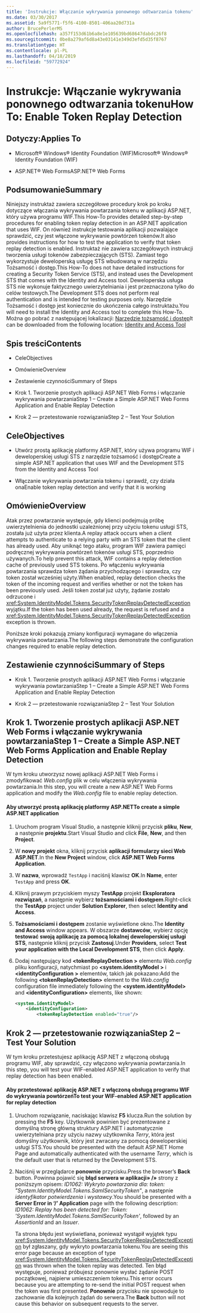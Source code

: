 ```yaml
---
title: 'Instrukcje: Włączanie wykrywania ponownego odtwarzania tokenu'
ms.date: 03/30/2017
ms.assetid: 5a9f5771-f5f6-4100-8501-406aa20d731a
author: BrucePerlerMS
ms.openlocfilehash: a357f153d61b6a8e1e105639bd68647dabdc26f8
ms.sourcegitcommit: 0be8a279af6d8a43e03141e349d3efd5d35f8767
ms.translationtype: HT
ms.contentlocale: pl-PL
ms.lasthandoff: 04/18/2019
ms.locfileid: "59772924"
---
```

# <a name="how-to-enable-token-replay-detection"></a><span data-ttu-id="1d943-102">Instrukcje: Włączanie wykrywania ponownego odtwarzania tokenu</span><span class="sxs-lookup"><span data-stu-id="1d943-102">How To: Enable Token Replay Detection</span></span>
## <a name="applies-to"></a><span data-ttu-id="1d943-103">Dotyczy:</span><span class="sxs-lookup"><span data-stu-id="1d943-103">Applies To</span></span>  
  
-   <span data-ttu-id="1d943-104">Microsoft® Windows® Identity Foundation (WIF)</span><span class="sxs-lookup"><span data-stu-id="1d943-104">Microsoft® Windows® Identity Foundation (WIF)</span></span>  
  
-   <span data-ttu-id="1d943-105">ASP.NET® Web Forms</span><span class="sxs-lookup"><span data-stu-id="1d943-105">ASP.NET® Web Forms</span></span>  
  
## <a name="summary"></a><span data-ttu-id="1d943-106">Podsumowanie</span><span class="sxs-lookup"><span data-stu-id="1d943-106">Summary</span></span>  
 <span data-ttu-id="1d943-107">Niniejszy instruktaż zawiera szczegółowe procedury krok po kroku dotyczące włączania wykrywania powtarzania tokenu w aplikacji ASP.NET, który używa programu WIF.</span><span class="sxs-lookup"><span data-stu-id="1d943-107">This How-To provides detailed step-by-step procedures for enabling token replay detection in an ASP.NET application that uses WIF.</span></span> <span data-ttu-id="1d943-108">On również instrukcje testowania aplikacji pozwalające sprawdzić, czy jest włączone wykrywanie powtórzeń tokenów.</span><span class="sxs-lookup"><span data-stu-id="1d943-108">It also provides instructions for how to test the application to verify that token replay detection is enabled.</span></span> <span data-ttu-id="1d943-109">Instruktaż nie zawiera szczegółowych instrukcji tworzenia usługi tokenów zabezpieczających (STS). Zamiast tego wykorzystuje deweloperską usługę STS wbudowaną w narzędziu Tożsamość i dostęp.</span><span class="sxs-lookup"><span data-stu-id="1d943-109">This How-To does not have detailed instructions for creating a Security Token Service (STS), and instead uses the Development STS that comes with the Identity and Access tool.</span></span> <span data-ttu-id="1d943-110">Deweloperska usługa STS nie wykonuje faktycznego uwierzytelniania i jest przeznaczona tylko do celów testowych.</span><span class="sxs-lookup"><span data-stu-id="1d943-110">The Development STS does not perform real authentication and is intended for testing purposes only.</span></span> <span data-ttu-id="1d943-111">Narzędzie Tożsamość i dostęp jest koniecznie do ukończenia całego instruktażu.</span><span class="sxs-lookup"><span data-stu-id="1d943-111">You will need to install the Identity and Access tool to complete this How-To.</span></span> <span data-ttu-id="1d943-112">Można go pobrać z następującej lokalizacji: [Narzędzie tożsamość i dostęp](https://go.microsoft.com/fwlink/?LinkID=245849)</span><span class="sxs-lookup"><span data-stu-id="1d943-112">It can be downloaded from the following location: [Identity and Access Tool](https://go.microsoft.com/fwlink/?LinkID=245849)</span></span>  
  
## <a name="contents"></a><span data-ttu-id="1d943-113">Spis treści</span><span class="sxs-lookup"><span data-stu-id="1d943-113">Contents</span></span>  
  
-   <span data-ttu-id="1d943-114">Cele</span><span class="sxs-lookup"><span data-stu-id="1d943-114">Objectives</span></span>  
  
-   <span data-ttu-id="1d943-115">Omówienie</span><span class="sxs-lookup"><span data-stu-id="1d943-115">Overview</span></span>  
  
-   <span data-ttu-id="1d943-116">Zestawienie czynności</span><span class="sxs-lookup"><span data-stu-id="1d943-116">Summary of Steps</span></span>  
  
-   <span data-ttu-id="1d943-117">Krok 1. Tworzenie prostych aplikacji ASP.NET Web Forms i włączanie wykrywania powtarzania</span><span class="sxs-lookup"><span data-stu-id="1d943-117">Step 1 – Create a Simple ASP.NET Web Forms Application and Enable Replay Detection</span></span>  
  
-   <span data-ttu-id="1d943-118">Krok 2 — przetestowanie rozwiązania</span><span class="sxs-lookup"><span data-stu-id="1d943-118">Step 2 – Test Your Solution</span></span>  
  
## <a name="objectives"></a><span data-ttu-id="1d943-119">Cele</span><span class="sxs-lookup"><span data-stu-id="1d943-119">Objectives</span></span>  
  
-   <span data-ttu-id="1d943-120">Utwórz prostą aplikację platformy ASP.NET, który używa programu WIF i deweloperskiej usługi STS z narzędzie tożsamość i dostęp</span><span class="sxs-lookup"><span data-stu-id="1d943-120">Create a simple ASP.NET application that uses WIF and the Development STS from the Identity and Access Tool</span></span>  
  
-   <span data-ttu-id="1d943-121">Włączanie wykrywania powtarzania tokenu i sprawdź, czy działa ona</span><span class="sxs-lookup"><span data-stu-id="1d943-121">Enable token replay detection and verify that it is working</span></span>  
  
## <a name="overview"></a><span data-ttu-id="1d943-122">Omówienie</span><span class="sxs-lookup"><span data-stu-id="1d943-122">Overview</span></span>  
 <span data-ttu-id="1d943-123">Atak przez powtarzanie występuje, gdy klienci podejmują próbę uwierzytelnienia do jednostki uzależnionej przy użyciu tokenu usługi STS, została już użyta przez klienta.</span><span class="sxs-lookup"><span data-stu-id="1d943-123">A replay attack occurs when a client attempts to authenticate to a relying party with an STS token that the client has already used.</span></span> <span data-ttu-id="1d943-124">Aby uniknąć tego ataku, program WIF zawiera pamięci podręcznej wykrywania powtórzeń tokenów usługi STS, poprzednio używanych.</span><span class="sxs-lookup"><span data-stu-id="1d943-124">To help prevent this attack, WIF contains a replay detection cache of previously used STS tokens.</span></span> <span data-ttu-id="1d943-125">Po włączeniu wykrywania powtarzania sprawdza token żądania przychodzącego i sprawdza, czy token został wcześniej użyty.</span><span class="sxs-lookup"><span data-stu-id="1d943-125">When enabled, replay detection checks the token of the incoming request and verifies whether or not the token has been previously used.</span></span> <span data-ttu-id="1d943-126">Jeśli token został już użyty, żądanie zostało odrzucone i <xref:System.IdentityModel.Tokens.SecurityTokenReplayDetectedException> wyjątku.</span><span class="sxs-lookup"><span data-stu-id="1d943-126">If the token has been used already, the request is refused and a <xref:System.IdentityModel.Tokens.SecurityTokenReplayDetectedException> exception is thrown.</span></span>  
  
 <span data-ttu-id="1d943-127">Poniższe kroki pokazują zmiany konfiguracji wymagane do włączenia wykrywania powtarzania.</span><span class="sxs-lookup"><span data-stu-id="1d943-127">The following steps demonstrate the configuration changes required to enable replay detection.</span></span>  
  
## <a name="summary-of-steps"></a><span data-ttu-id="1d943-128">Zestawienie czynności</span><span class="sxs-lookup"><span data-stu-id="1d943-128">Summary of Steps</span></span>  
  
-   <span data-ttu-id="1d943-129">Krok 1. Tworzenie prostych aplikacji ASP.NET Web Forms i włączanie wykrywania powtarzania</span><span class="sxs-lookup"><span data-stu-id="1d943-129">Step 1 – Create a Simple ASP.NET Web Forms Application and Enable Replay Detection</span></span>  
  
-   <span data-ttu-id="1d943-130">Krok 2 — przetestowanie rozwiązania</span><span class="sxs-lookup"><span data-stu-id="1d943-130">Step 2 – Test Your Solution</span></span>  
  
## <a name="step-1--create-a-simple-aspnet-web-forms-application-and-enable-replay-detection"></a><span data-ttu-id="1d943-131">Krok 1. Tworzenie prostych aplikacji ASP.NET Web Forms i włączanie wykrywania powtarzania</span><span class="sxs-lookup"><span data-stu-id="1d943-131">Step 1 – Create a Simple ASP.NET Web Forms Application and Enable Replay Detection</span></span>  
 <span data-ttu-id="1d943-132">W tym kroku utworzysz nowej aplikacji ASP.NET Web Forms i zmodyfikować *Web.config* plik w celu włączenia wykrywania powtarzania.</span><span class="sxs-lookup"><span data-stu-id="1d943-132">In this step, you will create a new ASP.NET Web Forms application and modify the *Web.config* file to enable replay detection.</span></span>  
  
#### <a name="to-create-a-simple-aspnet-application"></a><span data-ttu-id="1d943-133">Aby utworzyć prostą aplikację platformy ASP.NET</span><span class="sxs-lookup"><span data-stu-id="1d943-133">To create a simple ASP.NET application</span></span>  
  
1. <span data-ttu-id="1d943-134">Uruchom program Visual Studio, a następnie kliknij przycisk **pliku**, **New**, a następnie **projektu**.</span><span class="sxs-lookup"><span data-stu-id="1d943-134">Start Visual Studio and click **File**, **New**, and then **Project**.</span></span>  
  
2. <span data-ttu-id="1d943-135">W **nowy projekt** okna, kliknij przycisk **aplikacji formularzy sieci Web ASP.NET**.</span><span class="sxs-lookup"><span data-stu-id="1d943-135">In the **New Project** window, click **ASP.NET Web Forms Application**.</span></span>  
  
3. <span data-ttu-id="1d943-136">W **nazwa**, wprowadź `TestApp` i naciśnij klawisz **OK**.</span><span class="sxs-lookup"><span data-stu-id="1d943-136">In **Name**, enter `TestApp` and press **OK**.</span></span>  
  
4. <span data-ttu-id="1d943-137">Kliknij prawym przyciskiem myszy **TestApp** projekt **Eksploratora rozwiązań**, a następnie wybierz **tożsamościami i dostępem**.</span><span class="sxs-lookup"><span data-stu-id="1d943-137">Right-click the **TestApp** project under **Solution Explorer**, then select **Identity and Access**.</span></span>  
  
5. <span data-ttu-id="1d943-138">**Tożsamościami i dostępem** zostanie wyświetlone okno.</span><span class="sxs-lookup"><span data-stu-id="1d943-138">The **Identity and Access** window appears.</span></span> <span data-ttu-id="1d943-139">W obszarze **dostawców**, wybierz opcję **testować swoją aplikację za pomocą lokalnej deweloperskiej usługi STS**, następnie kliknij przycisk **Zastosuj**.</span><span class="sxs-lookup"><span data-stu-id="1d943-139">Under **Providers**, select **Test your application with the Local Development STS**, then click **Apply**.</span></span>  
  
6. <span data-ttu-id="1d943-140">Dodaj następujący kod  **\<tokenReplayDetection >** elementu *Web.config* pliku konfiguracji, natychmiast po  **\<system.identityModel >** i  **\<identityConfiguration >** elementów, takich jak pokazano:</span><span class="sxs-lookup"><span data-stu-id="1d943-140">Add the following **\<tokenReplayDetection>** element to the *Web.config* configuration file immediately following the **\<system.identityModel>** and **\<identityConfiguration>** elements, like shown:</span></span>  
  
    ```xml  
    <system.identityModel>  
        <identityConfiguration>  
            <tokenReplayDetection enabled="true"/>  
    ```  
  
## <a name="step-2--test-your-solution"></a><span data-ttu-id="1d943-141">Krok 2 — przetestowanie rozwiązania</span><span class="sxs-lookup"><span data-stu-id="1d943-141">Step 2 – Test Your Solution</span></span>  
 <span data-ttu-id="1d943-142">W tym kroku przetestujesz aplikację ASP.NET z włączoną obsługą programu WIF, aby sprawdzić, czy włączono wykrywania powtarzania.</span><span class="sxs-lookup"><span data-stu-id="1d943-142">In this step, you will test your WIF-enabled ASP.NET application to verify that replay detection has been enabled.</span></span>  
  
#### <a name="to-test-your-wif-enabled-aspnet-application-for-replay-detection"></a><span data-ttu-id="1d943-143">Aby przetestować aplikację ASP.NET z włączoną obsługą programu WIF do wykrywania powtórzeń</span><span class="sxs-lookup"><span data-stu-id="1d943-143">To test your WIF-enabled ASP.NET application for replay detection</span></span>  
  
1. <span data-ttu-id="1d943-144">Uruchom rozwiązanie, naciskając klawisz **F5** klucza.</span><span class="sxs-lookup"><span data-stu-id="1d943-144">Run the solution by pressing the **F5** key.</span></span> <span data-ttu-id="1d943-145">Użytkownik powinien być prezentowane z domyślną stronę główną struktury ASP.NET i automatycznie uwierzytelniana przy użyciu nazwy użytkownika *Terry*, która jest domyślny użytkownik, który jest zwracany za pomocą deweloperskiej usługi STS.</span><span class="sxs-lookup"><span data-stu-id="1d943-145">You should be presented with the default ASP.NET Home Page and automatically authenticated with the username *Terry*, which is the default user that is returned by the Development STS.</span></span>  
  
2. <span data-ttu-id="1d943-146">Naciśnij w przeglądarce **ponownie** przycisku.</span><span class="sxs-lookup"><span data-stu-id="1d943-146">Press the browser’s **Back** button.</span></span> <span data-ttu-id="1d943-147">Powinna pojawić się **błąd serwera w aplikacji» /»** strony z poniższym opisem: *ID1062: Wykryto powtarzania dla: token: "System.IdentityModel.Tokens.SamlSecurityToken"*, a następnie *identyfikator potwierdzenia* i *wystawcy*.</span><span class="sxs-lookup"><span data-stu-id="1d943-147">You should be presented with a **Server Error in ‘/’ Application** page with the following description: *ID1062: Replay has been detected for: Token: 'System.IdentityModel.Tokens.SamlSecurityToken'*, followed by an *AssertionId* and an *Issuer*.</span></span>  
  
     <span data-ttu-id="1d943-148">Ta strona błędu jest wyświetlana, ponieważ wystąpił wyjątek typu <xref:System.IdentityModel.Tokens.SecurityTokenReplayDetectedException> był zgłaszany, gdy wykryto powtarzania tokenu.</span><span class="sxs-lookup"><span data-stu-id="1d943-148">You are seeing this error page because an exception of type <xref:System.IdentityModel.Tokens.SecurityTokenReplayDetectedException> was thrown when the token replay was detected.</span></span> <span data-ttu-id="1d943-149">Ten błąd występuje, ponieważ próbujesz ponownie wysłać żądanie POST początkowej, najpierw umieszczeniem tokenu.</span><span class="sxs-lookup"><span data-stu-id="1d943-149">This error occurs because you are attempting to re-send the initial POST request when the token was first presented.</span></span> <span data-ttu-id="1d943-150">**Ponownie** przycisku nie spowoduje to zachowanie dla kolejnych żądań do serwera.</span><span class="sxs-lookup"><span data-stu-id="1d943-150">The **Back** button will not cause this behavior on subsequent requests to the server.</span></span>
